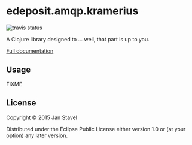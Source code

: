 # edeposit.amqp.kramerius
![travis status](https://travis-ci.org/edeposit/edeposit.amqp.kramerius.png)

A Clojure library designed to ... well, that part is up to you.

[Full documentation](http://edeposit-amqp-kramerius.readthedocs.org/en/latest/)

## Usage

FIXME

## License

Copyright © 2015 Jan Stavel

Distributed under the Eclipse Public License either version 1.0 or (at
your option) any later version.
